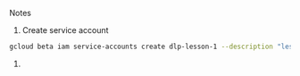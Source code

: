 
Notes

1. Create service account

```bash
gcloud beta iam service-accounts create dlp-lesson-1 --description "lesson 1" --display-name "dlp-lesson-1"
```

1. 
